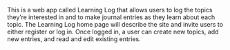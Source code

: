 This is a web app called Learning Log that allows users to 
log the topics they’re interested in and to make journal entries as 
they learn about each topic. The Learning Log home page will 
describe the site and invite users to either register or log in. Once 
logged in, a user can create new topics, add new entries, and read 
and edit existing entries.
